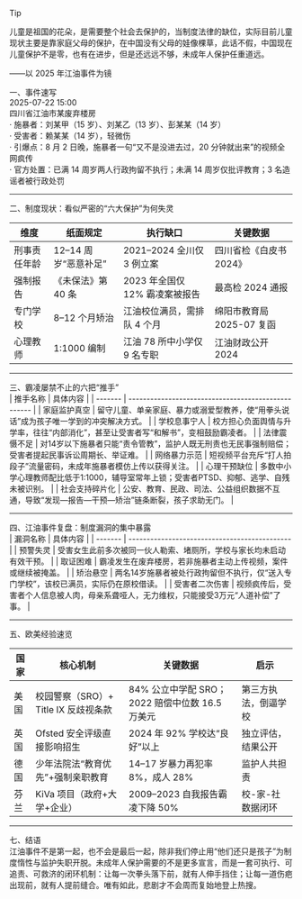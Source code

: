 > [!Tip]
> 儿童是祖国的花朵，是需要整个社会去保护的，当制度法律的缺位，实际目前儿童现状主要是靠家庭父母的保护，在中国没有父母的娃像棵草，此话不假，中国现在儿童保护不是零，也有在进步，但是还远远不够，未成年人保护任重道远。

  
——以 2025 年江油事件为镜  

一、事件速写  
2025-07-22 15:00  
四川省江油市某废弃楼房  
· 施暴者：刘某甲（15 岁）、刘某乙（13 岁）、彭某某（14 岁）  
· 受害者：赖某某（14 岁），轻微伤  
· 引爆点：8 月 2 日晚，施暴者一句“又不是没进去过，20 分钟就出来”的视频全网疯传  
· 官方处置：已满 14 周岁两人行政拘留不执行；未满 14 周岁仅批评教育；3 名造谣者被行政处罚  

---
二、制度现状：看似严密的“六大保护”为何失灵  

| 维度 | 纸面规定 | 执行缺口 | 关键数据 |  
|---|---|---|---|  
| 刑事责任年龄 | 12–14 周岁“恶意补足” | 2021–2024 全川仅 3 例立案 | 四川省检《白皮书 2024》 |  
| 强制报告 | 《未保法》第 40 条 | 2023 年全国仅 12% 霸凌案被报告 | 最高检 2024 通报 |  
| 专门学校 | 8–12 个月矫治 | 江油校位满员，需排队 4 个月 | 绵阳市教育局 2025-07 复函 |  
| 心理教师 | 1:1000 编制 | 江油 78 所中小学仅 9 名专职 | 江油财政公开 2024 |  

---
三、霸凌屡禁不止的六把“推手”  
 | 推手名称    | 具体内容                                                |
 | ------- | --------------------------------------------------- |
 | 家庭监护真空  | 留守儿童、单亲家庭、暴力或溺爱型教养，使“用拳头说话”成为孩子唯一学到的冲突解决方式。         |
| 学校息事宁人  | 校方担心负面舆情与升学率，往往“内部消化”，甚至让受害者写“和解书”，变相鼓励霸凌者。         |
 | 法律震慑不足  | 对14岁以下施暴者只能“责令管教”，监护人既无刑责也无民事强制赔偿；受害者提起民事诉讼周期长、举证难。 |
 | 网络暴力示范  | 短视频平台充斥“打人拍段子”流量密码，未成年施暴者模仿上传以获得关注。                 |
 | 心理干预缺位  | 多数中小学心理教师配比低于1:1000，辅导室常年上锁；受害者PTSD、抑郁、逃学、自残未被识别。   |
 | 社会支持碎片化 | 公安、教育、民政、司法、公益组织数据不互通，导致“发现—报告—干预—矫治”链条断裂，孩子求助无门。   |


---
四、江油事件复盘：制度漏洞的集中暴露  
| 漏洞名称    | 具体内容                                          |
| ------- | --------------------------------------------- |
| 预警失灵    | 受害女生此前多次被同一伙人勒索、堵厕所，学校与家长均未启动有效干预。            |
| 取证困难    | 霸凌发生在废弃楼房，若非施暴者主动上传视频，案件或继续被掩盖。               |
| 矫治悬空    | 两名14岁施暴者被处行政拘留但不执行，仅“送入专门学校”，该校已满员，实际仍在原校借读。  |
| 受害者二次伤害 | 视频疯传后，受害者个人信息被人肉，母亲系聋哑人，无力维权，只能接受3万元“人道补偿”了事。 |


---
五、欧美经验速览  

| 国家 | 核心机制 | 关键数据 | 启示 |  
|---|---|---|---|  
| 美国 | 校园警察（SRO）+ Title IX 反歧视条款 | 84% 公立中学配 SRO；2022 赔偿中位数 16.5 万美元 | 第三方执法，倒逼学校 |  
| 英国 | Ofsted 安全评级直接影响招生 | 2024 年 92% 学校达“良好”以上 | 独立评估，结果公开 |  
| 德国 | 少年法院法“教育优先”+强制亲职教育 | 14–17 岁暴力再犯率 8%，成人 28% | 监护人共担责 |  
| 芬兰 | KiVa 项目（政府+大学+企业） | 2009–2023 自我报告霸凌下降 50% | 校-家-社数据闭环 |  

---
七、结语  
江油事件不是第一起，也不会是最后一起，除非我们停止用“他们还只是孩子”为制度惰性与监护失职开脱。未成年人保护需要的不是更多宣言，而是一套可执行、可追责、可救济的闭环机制：让每一次拳头落下前，就有人伸手挡住；让每一道伤疤出现前，就有人提前缝合。唯有如此，悲剧才不会周而复始地登上热搜。
